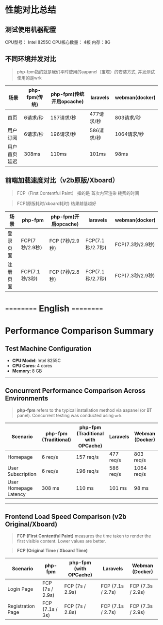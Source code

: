 # 性能对比总结

## 测试使用机器配置
CPU型号： Intel 8255C
CPU核心数量： 4核
内存：8G


## 不同环境并发对比
> php-fpm指的就是我们平时使用的aapanel（宝塔）的安装方式, 并发测试使用的是wrk

|场景      | php-fpm(传统) | php-fpm(传统开启opcache) | laravels | webman(docker)|
|----     |   ----   |----   |----| ---|
|首页      | 6请求/秒      | 157请求/秒        |   477请求/秒    | 803请求/秒   |
|用户订阅   | 6请求/秒      | 196请求/秒         | 586请求/秒    | 1064请求/秒  |
|用户首页延迟| 308ms        |  110ms           |  101ms   |    98ms      |

## 前端加载速度对比（v2b原版/Xboard）
> FCP（First Contentful Paint） 指的是 首次内容渲染 耗费的时间

> FCP(原版耗时/xboard耗时) 结果越低越好

|场景      | php-fpm | php-fpm(开启opcache)|laravels | webman(docker)|
|----      |   ----                 |----     |--- |----     | 
| 登录页面  | FCP(7秒/2.9秒)           |  FCP  (7秒/2.9秒)           |    FCP(7.1秒/2.7秒)     |  FCP(7.3秒/2.9秒) |
| 注册页面  | FCP(7.1秒/3秒)           |  FCP  (7秒/2.8秒)            |   FCP(7.1秒/2.7秒)   |  FCP(7.3秒/2.9秒) |



# -------- English --------
# Performance Comparison Summary

## Test Machine Configuration
- **CPU Model**: Intel 8255C  
- **CPU Cores**: 4 cores  
- **Memory**: 8 GB  

---

## Concurrent Performance Comparison Across Environments
> **php-fpm** refers to the typical installation method via aapanel (or BT panel). Concurrent testing was conducted using `wrk`.

| Scenario      | php-fpm (Traditional) | php-fpm (Traditional with OPCache) | Laravels | Webman (Docker) |
|---------------|------------------------|------------------------------------|----------|-----------------|
| Homepage      | 6 req/s               | 157 req/s                         | 477 req/s| 803 req/s       |
| User Subscription | 6 req/s           | 196 req/s                         | 586 req/s| 1064 req/s      |
| User Homepage Latency | 308 ms       | 110 ms                            | 101 ms   | 98 ms           |

---

## Frontend Load Speed Comparison (v2b Original/Xboard)
> **FCP (First Contentful Paint)** measures the time taken to render the first visible content. Lower values are better.  

> **FCP (Original Time / Xboard Time)**

| Scenario     | php-fpm                     | php-fpm (with OPCache)          | Laravels           | Webman (Docker)       |
|--------------|-----------------------------|---------------------------------|--------------------|-----------------------|
| Login Page   | FCP (7s / 2.9s)             | FCP (7s / 2.9s)                | FCP (7.1s / 2.7s)  | FCP (7.3s / 2.9s)    |
| Registration Page | FCP (7.1s / 3s)       | FCP (7s / 2.8s)                | FCP (7.1s / 2.7s)  | FCP (7.3s / 2.9s)    |  
